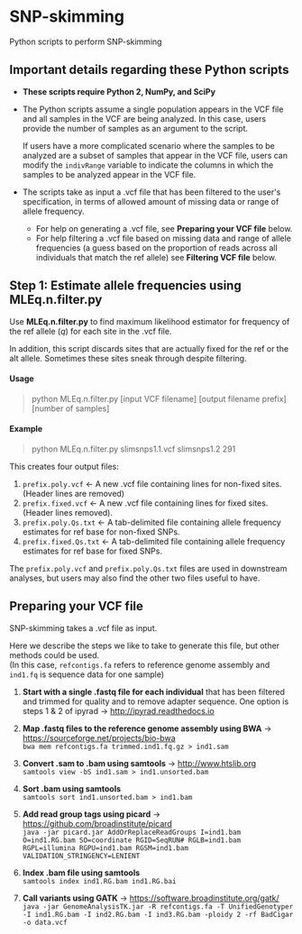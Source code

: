 # SNP-skimming
Python scripts to perform SNP-skimming

## Important details regarding these Python scripts

- **These scripts require Python 2, NumPy, and SciPy**

- The Python scripts assume a single population appears in the VCF file and all samples in the VCF are being analyzed. In this case, users provide the number of samples as an argument to the script. 

  If users have a more complicated scenario where the samples to be analyzed are a subset of samples that appear in the VCF file, users can modify the `indivRange` variable to indicate the columns in which the samples to be analyzed appear in the VCF file.

- The scripts take as input a .vcf file that has been filtered to the user's specification, in terms of allowed amount of missing data or range of allele frequency.  
  - For help on generating a .vcf file, see **Preparing your VCF file** below.  
  - For help filtering a .vcf file based on missing data and range of allele frequencies (a guess based on the proportion of reads across all individuals that match the ref allele) see **Filtering VCF file** below.

## Step 1: Estimate allele frequencies using MLEq.n.filter.py

Use **MLEq.n.filter.py** to find maximum likelihood estimator for frequency of the ref allele (_q_) for each site in the .vcf file.  

In addition, this script discards sites that are actually fixed for the ref or the alt allele. Sometimes these sites sneak through despite filtering.

#### Usage

> python MLEq.n.filter.py [input VCF filename] [output filename prefix] [number of samples]

#### Example

> python MLEq.n.filter.py slimsnps1.1.vcf slimsnps1.2 291

This creates four output files: 
1. `prefix.poly.vcf` <- A new .vcf file containing lines for non-fixed sites. (Header lines are removed)
1. `prefix.fixed.vcf` <- A new .vcf file containing lines for fixed sites. (Header lines removed).
1. `prefix.poly.Qs.txt` <- A tab-delimited file containing allele frequency estimates for ref base for non-fixed SNPs.
1. `prefix.fixed.Qs.txt` <- A tab-delimited file containing allele frequency estimates for ref base for fixed SNPs.

The `prefix.poly.vcf` and `prefix.poly.Qs.txt` files are used in downstream analyses, but users may also find the other two files useful to have.


## Preparing your VCF file

SNP-skimming takes a .vcf file as input. 

Here we describe the steps we like to take to generate this file, but other methods could be used.  
(In this case, `refcontigs.fa` refers to reference genome assembly and `ind1.fq` is sequence data for one sample)  

1. **Start with a single .fastq file for each individual** that has been filtered and trimmed for quality and to remove adapter sequence.  One option is steps 1 & 2 of ipyrad -> http://ipyrad.readthedocs.io

1. **Map .fastq files to the reference genome assembly using BWA** -> https://sourceforge.net/projects/bio-bwa  
    `bwa mem refcontigs.fa trimmed.ind1.fq.gz > ind1.sam`

1. **Convert .sam to .bam using samtools** -> http://www.htslib.org  
    `samtools view -bS ind1.sam > ind1.unsorted.bam`

1. **Sort .bam using samtools**  
    `samtools sort ind1.unsorted.bam > ind1.bam`

1. **Add read group tags using picard** -> https://github.com/broadinstitute/picard  
    `java -jar picard.jar AddOrReplaceReadGroups I=ind1.bam O=ind1.RG.bam SO=coordinate RGID=SeqRUN# RGLB=ind1.bam RGPL=illumina RGPU=ind1.bam RGSM=ind1.bam VALIDATION_STRINGENCY=LENIENT`

1. **Index .bam file using samtools**  
    `samtools index ind1.RG.bam ind1.RG.bai`

1. **Call variants using GATK** -> https://software.broadinstitute.org/gatk/  
    `java -jar GenomeAnalysisTK.jar -R refcontigs.fa -T UnifiedGenotyper -I ind1.RG.bam -I ind2.RG.bam -I ind3.RG.bam -ploidy 2 -rf BadCigar -o data.vcf`
